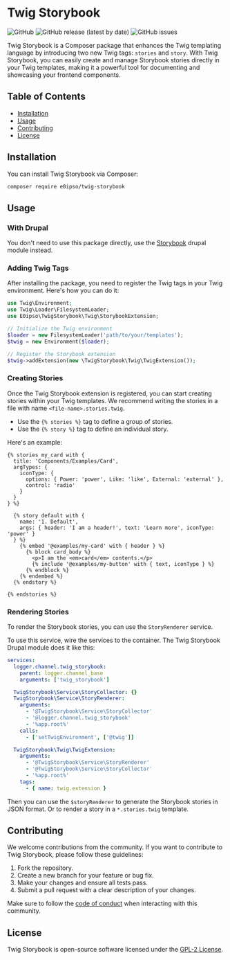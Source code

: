 # Twig Storybook

![GitHub](https://img.shields.io/github/license/e0ipso/twig-storybook)
![GitHub release (latest by date)](https://img.shields.io/github/v/release/e0ipso/twig-storybook)
![GitHub issues](https://img.shields.io/github/issues-raw/e0ipso/twig-storybook)

Twig Storybook is a Composer package that enhances the Twig templating language by introducing two new Twig tags: `stories` and `story`. With Twig Storybook, you can easily create and manage Storybook stories directly in your Twig templates, making it a powerful tool for documenting and showcasing your frontend components.

## Table of Contents

- [Installation](#installation)
- [Usage](#usage)
- [Contributing](#contributing)
- [License](#license)

## Installation

You can install Twig Storybook via Composer:

```bash
composer require e0ipso/twig-storybook
```

## Usage

### With Drupal
You don't need to use this package directly, use the [Storybook](https://www.drupal.org/project/storybook)
drupal module instead.

### Adding Twig Tags

After installing the package, you need to register the Twig tags in your Twig environment. Here's how you can do it:

```php
use Twig\Environment;
use Twig\Loader\FilesystemLoader;
use E0ipso\TwigStorybook\Twig\StorybookExtension;

// Initialize the Twig environment
$loader = new FilesystemLoader('path/to/your/templates');
$twig = new Environment($loader);

// Register the Storybook extension
$twig->addExtension(new \TwigStorybook\Twig\TwigExtension());
```

### Creating Stories

Once the Twig Storybook extension is registered, you can start creating stories within your Twig templates. We recommend
writing the stories in a file with name `<file-name>.stories.twig`.

- Use the `{% stories %}` tag to define a group of stories.
- Use the `{% story %}` tag to define an individual story.

Here's an example:

```twig
{% stories my_card with {
  title: 'Components/Examples/Card',
  argTypes: {
    iconType: {
      options: { Power: 'power', Like: 'like', External: 'external' },
      control: 'radio'
    }
  }
} %}

  {% story default with {
    name: '1. Default',
    args: { header: 'I am a header!', text: 'Learn more', iconType: 'power' }
  } %}
    {% embed '@examples/my-card' with { header } %}
      {% block card_body %}
        <p>I am the <em>card</em> contents.</p>
        {% include '@examples/my-button' with { text, iconType } %}
      {% endblock %}
    {% endembed %}
  {% endstory %}

{% endstories %}
```

### Rendering Stories

To render the Storybook stories, you can use the `StoryRenderer` service.

To use this service, wire the services to the container. The Twig Storybook Drupal module does it like this:

```yaml
services:
  logger.channel.twig_storybook:
    parent: logger.channel_base
    arguments: ['twig_storybook']

  TwigStorybook\Service\StoryCollector: {}
  TwigStorybook\Service\StoryRenderer:
    arguments:
      - '@TwigStorybook\Service\StoryCollector'
      - '@logger.channel.twig_storybook'
      - '%app.root%'
    calls:
      - ['setTwigEnvironment', ['@twig']]

  TwigStorybook\Twig\TwigExtension:
    arguments:
      - '@TwigStorybook\Service\StoryRenderer'
      - '@TwigStorybook\Service\StoryCollector'
      - '%app.root%'
    tags:
      - { name: twig.extension }
```

Then you can use the `$storyRenderer` to generate the Storybook stories in JSON format. Or to render a story in a
`*.stories.twig` template.

## Contributing

We welcome contributions from the community. If you want to contribute to Twig Storybook, please follow these guidelines:

1. Fork the repository.
2. Create a new branch for your feature or bug fix.
3. Make your changes and ensure all tests pass.
4. Submit a pull request with a clear description of your changes.

Make sure to follow the [code of conduct](CODE_OF_CONDUCT.md) when interacting with this community.
## License

Twig Storybook is open-source software licensed under the [GPL-2 License](LICENSE).
